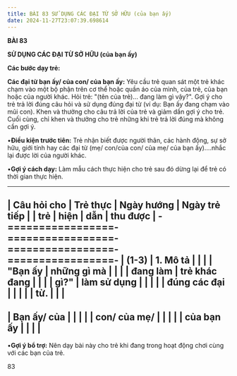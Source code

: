 ```yaml
---
title: BÀI 83 SỬ DỤNG CÁC ĐẠI TỪ SỞ HỮU (của bạn ấy)
date: 2024-11-27T23:07:39.698614
---
```

**BÀI 83**

**SỬ DỤNG CÁC ĐẠI TỪ SỞ HỮU (của bạn ấy)**

**Các bước dạy trẻ:**

**Các đại từ bạn ấy/ của con/ của bạn ấy:** Yêu cầu trẻ quan sát một
trẻ khác chạm vào một bộ phận trên cơ thể hoặc quần áo của mình, của
trẻ, của bạn hoặc của người khác. Hỏi trẻ: "(tên của trẻ)... đang làm
gì vậy?". Gợi ý cho trẻ trả lời đúng câu hỏi và sử dụng đúng đại từ
(ví dụ: Bạn ấy đang chạm vào mũi con). Khen và thưởng cho câu trả lời
của trẻ và giảm dần gợi ý cho trẻ. Cuối cùng, chỉ khen và thưởng cho
trẻ những khi trẻ trả lời đúng mà không cần gợi ý.

•**Điều kiện trước tiên:** Trẻ nhận biết được người thân, các hành
động, sự sở hữu, giới tính hay các đại từ (mẹ/ con/của con/ của mẹ/
của bạn ấy)....nhắc lại được lời của người khác.

•**Gợi ý cách dạy:** Làm mẫu cách thực hiện cho trẻ sau đó dừng lại để
trẻ có thời gian thực hiện.

-------------------------------------------------------------------------
| **Câu hỏi cho   | **Trẻ thực      | **Ngày hướng    | **Ngày trẻ tiếp |
| trẻ**           | hiện**          | dẫn**           | thu được**      |
-=================-=================-=================-=================-
| **(1-3)**     | **1. Mô tả    |                 |                 |
| "**Bạn ấy     | những gì mà   |                 |                 |
| đang làm      | trẻ khác đang |                 |                 |
| gì?**"        | làm sử dụng   |                 |                 |
|                 | đúng các đại  |                 |                 |
|                 | từ.**         |                 |                 |
-------------------------------------------------------------------------
| Bạn ấy/ của   |                 |                 |                 |
| con/ của mẹ/  |                 |                 |                 |
| của bạn ấy    |                 |                 |                 |
-------------------------------------------------------------------------

•**Gợi ý bổ trợ:** Nên dạy bài này cho trẻ khi đang trong hoạt động
chơi cùng với các bạn của trẻ.

83

